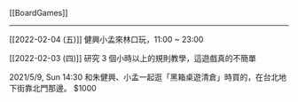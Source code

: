 [[BoardGames]]

---

[[2022-02-04 (五)]] 健興小孟來林口玩，11:00 ~ 23:00

[[2022-02-03 (四)]] 研究 3 個小時以上的規則教學，這遊戲真的不簡單

2021/5/9, Sun 14:30 和朱健興、小孟一起逛「黑箱桌遊清倉」時買的，在台北地下街靠北門那邊。 $1000	